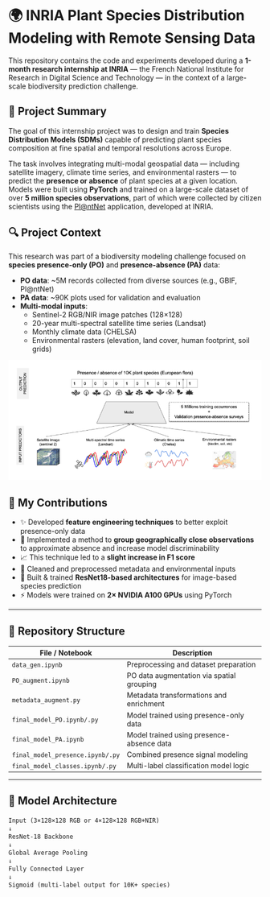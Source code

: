 # 🌍 INRIA Plant Species Distribution Modeling with Remote Sensing Data

This repository contains the code and experiments developed during a **1-month research internship at INRIA** — the French National Institute for Research in Digital Science and Technology — in the context of a large-scale biodiversity prediction challenge.


## 📌 Project Summary

The goal of this internship project was to design and train **Species Distribution Models (SDMs)** capable of predicting plant species composition at fine spatial and temporal resolutions across Europe.

The task involves integrating multi-modal geospatial data — including satellite imagery, climate time series, and environmental rasters — to predict the **presence or absence** of plant species at a given location. Models were built using **PyTorch** and trained on a large-scale dataset of over **5 million species observations**, part of which were collected by citizen scientists using the [Pl@ntNet](https://plantnet.org) application, developed at INRIA.




## 🔍 Project Context

This research was part of a biodiversity modeling challenge focused on **species presence-only (PO)** and **presence-absence (PA)** data:

- **PO data**: ~5M records collected from diverse sources (e.g., GBIF, Pl@ntNet)
- **PA data**: ~90K plots used for validation and evaluation
- **Multi-modal inputs**:
  - Sentinel-2 RGB/NIR image patches (128×128)
  - 20-year multi-spectral satellite time series (Landsat)
  - Monthly climate data (CHELSA)
  - Environmental rasters (elevation, land cover, human footprint, soil grids)

![Project Overview](/README-src/image.png)


## 🧪 My Contributions

- ✨ Developed **feature engineering techniques** to better exploit presence-only data
- 🧭 Implemented a method to **group geographically close observations** to approximate absence and increase model discriminability
- 📈 This technique led to a **slight increase in F1 score** 
- 🔁 Cleaned and preprocessed metadata and environmental inputs
- 🧱 Built & trained **ResNet18-based architectures** for image-based species prediction
- ⚡ Models were trained on **2× NVIDIA A100 GPUs** using PyTorch

---

## 🧱 Repository Structure

| File / Notebook                 | Description |
|--------------------------------|-------------|
| `data_gen.ipynb`               | Preprocessing and dataset preparation |
| `PO_augment.ipynb`             | PO data augmentation via spatial grouping |
| `metadata_augment.py`          | Metadata transformations and enrichment |
| `final_model_PO.ipynb/.py`     | Model trained using presence-only data |
| `final_model_PA.ipynb`         | Model trained using presence-absence data |
| `final_model_presence.ipynb/.py`| Combined presence signal modeling |
| `final_model_classes.ipynb/.py`| Multi-label classification model logic |

---

## 🧠 Model Architecture

```text
Input (3×128×128 RGB or 4×128×128 RGB+NIR)
↓
ResNet-18 Backbone
↓
Global Average Pooling
↓
Fully Connected Layer
↓
Sigmoid (multi-label output for 10K+ species)
